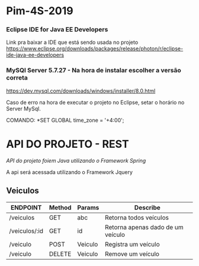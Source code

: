 # Pim-4S-2019

### Eclipse IDE for Java EE Developers 
Link pra baixar a IDE que está sendo usada no projeto
https://www.eclipse.org/downloads/packages/release/photon/r/eclipse-ide-java-ee-developers


### MySQl Server 5.7.27  - Na hora de instalar escolher a versão correta
https://dev.mysql.com/downloads/windows/installer/8.0.html


Caso de erro na hora de executar o projeto no Eclipse, setar o horário no Server MySql.

COMANDO: *SET GLOBAL time_zone = '+4:00'; 

# API DO PROJETO - REST
*API do projeto foiem Java utilizando o Framework Spring*

A api será acessada utilizando o Framework Jquery

## Veiculos

| ENDPOINT  | Method | Params | Describe |
| --- | --- | --- | --- |
| /veiculos | GET | abc | Retorna todos veículos |
| /veiculos/:id | GET | id | Retorna apenas dado de um veículo |
| /veiculo | POST | Veiculo | Registra um veículo |
| /veiculo | DELETE | Veiculo | Remove um veículo |
